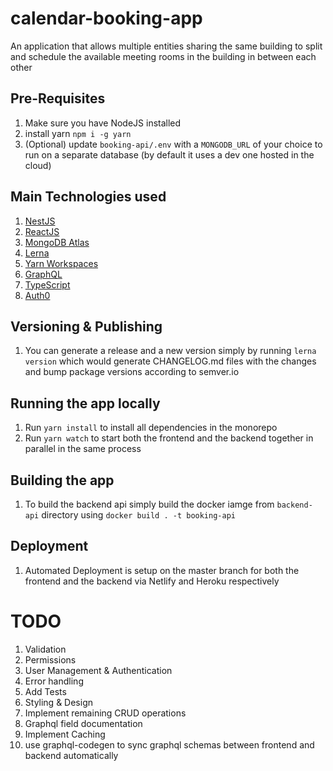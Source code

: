 # calendar-booking-app
An application that allows multiple entities sharing the same building to split and schedule the available meeting rooms in the building in between each other

## Pre-Requisites
1. Make sure you have NodeJS installed
2. install yarn `npm i -g yarn`
3. (Optional) update `booking-api/.env` with a `MONGODB_URL` of your choice to run on a separate database (by default it uses a dev one hosted in the cloud)

## Main Technologies used
1. [NestJS](https://nestjs.com/)
2. [ReactJS](https://reactjs.org/)
3. [MongoDB Atlas](https://cloud.mongodb.com/)
4. [Lerna](https://lerna.js.org/)
5. [Yarn Workspaces](https://classic.yarnpkg.com/lang/en/docs/workspaces/)
6. [GraphQL](https://graphql.org/)
7. [TypeScript](https://www.typescriptlang.org/)
8. [Auth0](https://auth0.com/)

## Versioning & Publishing
1. You can generate a release and a new version simply by running `lerna version` which would generate CHANGELOG.md files with the changes and bump package versions according to semver.io

## Running the app locally
1. Run `yarn install` to install all dependencies in the monorepo
2. Run `yarn watch` to start both the frontend and the backend together in parallel in the same process

## Building the app
1. To build the backend api simply build the docker iamge from `backend-api` directory using `docker build . -t booking-api`

## Deployment
1. Automated Deployment is setup on the master branch for both the frontend and the backend via Netlify and Heroku respectively


# TODO
1. Validation
2. Permissions
3. User Management & Authentication
4. Error handling
5. Add Tests
6. Styling & Design
7. Implement remaining CRUD operations 
8. Graphql field documentation
9. Implement Caching
10. use graphql-codegen to sync graphql schemas between frontend and backend automatically
